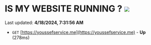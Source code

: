 # IS MY WEBSITE RUNNING ? [![](https://img.shields.io/static/v1?label=Sponsor&message=%E2%9D%A4&logo=GitHub&color=%23fe8e86)](https://github.com/sponsors/<username>)

Last updated: **4/18/2024, 7:31:56 AM**

- `GET` [https://youssefservice.me](https://youssefservice.me) - **Up** (278ms)
